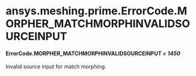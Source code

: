 # ansys.meshing.prime.ErrorCode.MORPHER_MATCHMORPHINVALIDSOURCEINPUT



#### ErrorCode.MORPHER_MATCHMORPHINVALIDSOURCEINPUT *= 1450*

Invalid source input for match morphing.

<!-- !! processed by numpydoc !! -->
